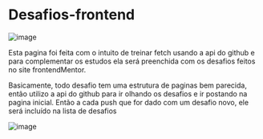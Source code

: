 # Desafios-frontend

 ![image](https://user-images.githubusercontent.com/61891985/189227713-81840de7-1c83-4696-a24c-dff8853076f5.png)
 
 
 Esta pagina foi feita com o intuito de treinar fetch usando a api do github e para complementar os estudos ela será preenchida com os desafios feitos no site frontendMentor.
 
 Basicamente, todo desafio tem uma estrutura de paginas bem parecida, então utilizo a api do github para ir olhando os desafios e ir postando na pagina inicial.
 Então a cada push que for dado com um desafio novo, ele será incluído na lista de desafios
 
 ![image](https://user-images.githubusercontent.com/61891985/189229674-c15da61b-2bee-453f-8e92-28d0d6aee4ae.png)

 

